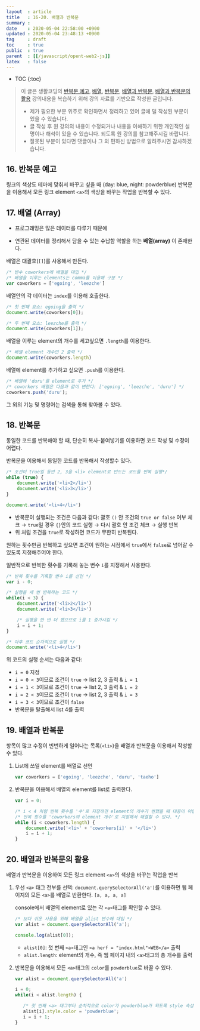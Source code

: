 ```yaml
---
layout  : article
title   : 16-20. 배열과 반복문
summary : 
date    : 2020-05-04 22:58:00 +0900
updated : 2020-05-04 23:48:13 +0900
tag     : draft
toc     : true
public  : true
parent  : [[/javascript/opent-web2-js]]
latex   : false
---
```

* TOC
{:toc}

> 이 글은 생활코딩의 [반복문 예고](https://opentutorials.org/course/3085/18881), [배열](https://opentutorials.org/course/3085/18825), [반복문](https://opentutorials.org/course/3085/18827), [배열과 반복문](https://opentutorials.org/course/3085/18828), [배열과 반복문의 활용](https://opentutorials.org/course/3085/18850) 강의내용을 복습하기 위해 강의 자료를 기반으로 작성한 글입니다.
>
> * 제가 필요한 부분 위주로 확인하면서 정리하고 있어 글에 덜 작성된 부분이 있을 수 있습니다.
> * 글 작성 후 원 강의의 내용이 수정되거나 내용을 이해하기 위한 개인적인 설명이나 해석이 있을 수 있습니다. 되도록 원 강의를 참고해주시길 바랍니다.
> * 잘못된 부분이 있다면 댓글이나 그 외 편하신 방법으로 알려주시면 감사하겠습니다.

## 16. 반복문 예고

링크의 색상도 테마에 맞춰서 바꾸고 싶을 때 (day: blue, night: powderblue) 반복문을 이용해서 모든 링크 element `<a>`의 색상을 바꾸는 작업을 반복할 수 있다.

## 17. 배열 (Array)

* 프로그래밍은 많은 데이터를 다루기 때문에

* 연관된 데이터를 정리해서 담을 수 있는 수납함 역할을 하는 **배열(array)** 이 존재한다.

배열은 대괄호(`[]`)를 사용해서 만든다.

```js
/* 변수 coworkers에 배열을 대입 */
/* 배열을 이루는 elements는 comma를 이용해 구분 */
var coworkers = ['egoing', 'leezche']
```

배열안의 각 데이터는 `index`를 이용해 호출한다.

```js
/* 첫 번째 요소: egoing을 출력 */
document.write(coworkers[0]);

/* 두 번째 요소: leezche를 출력 */
document.write(coworkers[1]);
```

배열을 이루는 element의 개수를 세고싶으면 `.length`를 이용한다.

```js
/* 배열 element 개수인 2 출력 */
document.write(coworkers.length)
```

배열에 element를 추가하고 싶으면 `.push`를 이용한다.

```js
/* 배열에 'duru'를 element로 추가 */
/* coworkers 배열은 다음과 같이 변한다: ['egoing', 'leezche', 'duru'] */
coworkers.push('duru');
```

그 외의 기능 및 명령어는 검색을 통해 찾아볼 수 있다.

## 18. 반복문

동일한 코드를 반복해야 할 때, 단순히 복사-붙여넣기를 이용하면 코드 작성 및 수정이 어렵다.

반복문을 이용해서 동일한 코드를 반복해서 작성할수 있다.

```js
/* 조건이 true일 동안 2, 3을 <li> element로 만드는 코드를 반복 실행*/
while (true) {
    document.write('<li>2</li>')
    document.write('<li>3</li>')
}

document.write('<li>4</li>')
```

* 반복문이 실행되는 조건은 다음과 같다:
  괄호 `()` 안 조건의 `true or false` 여부 체크 → `true`일 경우 `{}`안의 코드 실행 → 다시 괄호 안 조건 체크 → 실행 반복
* 위 처럼 조건을 `true`로 작성하면 코드가 무한히 반복된다.

원하는 횟수만큼 반복하고 싶으면 조건이 원하는 시점에서 `true`에서 `false`로 넘어갈 수 있도록 지정해주어야 한다.

일반적으로 반복한 횟수를 기록해 놓는 변수 `i`를 지정해서 사용한다.

```js
/* 반복 횟수를 기록할 변수 i를 선언 */
var i - 0;

/* 실행을 세 번 반복하는 코드 */
while(i < 3) {
    document.write('<li>2</li>')
    document.write('<li>3</li>')

    /* 실행을 한 번 더 했으므로 i를 1 증가시킴 */
    i = i + 1;
}

/* 아후 코드 순차적으로 실행 */
document.write('<li>4</li>')
```

위 코드의 실행 순서는 다음과 같다:

* `i = 0` 지정
* `i = 0 < 3`이므로 조건이 `true` → list 2, 3 출력 & `i = 1`
* `i = 1 < 3`이므로 조건이 `true` → list 2, 3 출력 & `i = 2`
* `i = 2 < 3`이므로 조건이 `true` → list 2, 3 출력 & `i = 3`
* `i = 3 < 3`이므로 조건이 `false`
* 반복문을 탈출해서 list 4를 출력

## 19. 배열과 반복문

항목이 많고 수정이 빈번하게 일어나는 목록(`<li>`)을 배열과 반복문을 이용해서 작성할 수 있다.

1. List에 쓰일 element를 배열로 선언

   ```js
   var coworkers = ['egoing', 'leezche', 'duru', 'taeho']
   ```

2. 반복문을 이용해서 배열의 element를 list로 출력한다.

   ```js
   var i = 0;

   /* i < 4 처럼 반복 횟수를 '수'로 지정하면 element의 개수가 변했을 때 대응이 어렵다. */
   /* 반복 횟수를 'coworkers의 element 개수'로 지정해서 해결할 수 있다. */
   while (i < coworkers.length) {
       document.write('<li>' + 'coworkers[i]' + '</li>')
       i = i + 1;
   }
   ```

## 20. 배열과 반복문의 활용

배열과 반복문을 이용하여 모든 링크 element `<a>`의 색상을 바꾸는 작업을 반복

1. 우선 `<a>` 태그 전부를 선택:
`document.querySelectorAll('a')`를 이용하면 웹 페이지의 모든 `<a>`를 배열로 반환한다. `[a, a, a, a]`

   console에서 배열의 element로 있는 각 `<a>`태그를 확인할 수 있다.

   ```js
   /* 보다 쉬운 사용을 위해 배열을 alist 변수에 대입 */
   var alist = document.querySelectorAll('a');
   
   console.log(alist[0]);
   ```

   * `alist[0]`: 첫 번째 `<a>`태그인 `<a herf = "index.html">WEB</a>` 출력
   * `alist.length`: element의 개수, 즉 웹 페이지 내의 `<a>`태그의 총 개수를 출력

2. 반복문을 이용해서 모든 `<a>`태그의 `color`를 `powderblue`로 바꿀 수 있다.

   ```js
   var alist = document.querySelectorAll('a')

   i = 0;
   while(i < alist.length) {

      /* 첫 번째 <a> 태그부터 순차적으로 color가 powderblue가 되도록 style 속성 값을 변경 */
      alist[i].style.color = 'powderblue';
      i = i + 1;
   }
   ```
